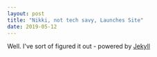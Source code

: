 ```yaml
---
layout: post
title: "Nikki, not tech savy, Launches Site"
date: 2019-05-12
---
```


Well. I've sort of figured it out - powered by [Jekyll](http://jekyllrb.com) 
